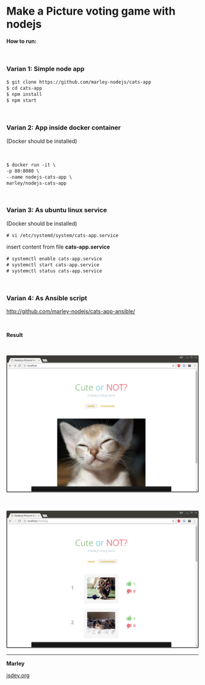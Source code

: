 # Make a Picture voting game with nodejs

**How to run:**

<br/>

### Varian 1: Simple node app

    $ git clone https://github.com/marley-nodejs/cats-app
    $ cd cats-app
    $ npm install
    $ npm start

<br/>

### Varian 2: App inside docker container

(Docker should be installed)

<br/>

    $ docker run -it \
    -p 80:8080 \
    --name nodejs-cats-app \
    marley/nodejs-cats-app

<br/>

### Varian 3: As ubuntu linux service

(Docker should be installed)

    # vi /etc/systemd/system/cats-app.service

insert content from file **cats-app.service**

    # systemctl enable cats-app.service
    # systemctl start cats-app.service
    # systemctl status cats-app.service

<br/>

### Varian 4: As Ansible script

http://github.com/marley-nodejs/cats-app-ansible/

<br/>

**Result**

<br/>

![Application](/img/pic1.png?raw=true)

<br/>

![Application](/img/pic2.png?raw=true)

---

**Marley**

<a href="https://jsdev.org">jsdev.org</a>
